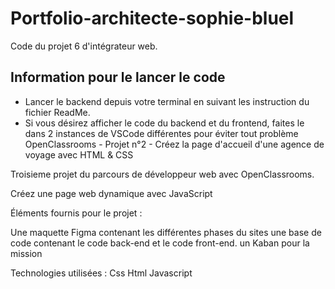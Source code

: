 # Portfolio-architecte-sophie-bluel

Code du projet 6 d'intégrateur web.

## Information pour le lancer le code

 - Lancer le backend depuis votre terminal en suivant les instruction du fichier ReadMe.
 - Si vous désirez afficher le code du backend et du frontend, faites le dans 2 instances de VSCode différentes pour éviter tout problème
OpenClassrooms - Projet n°2 - Créez la page d'accueil d'une agence de voyage avec HTML & CSS

Troisieme projet du parcours de développeur web avec OpenClassrooms.

Créez une page web dynamique avec JavaScript

Éléments fournis pour le projet :

Une maquette Figma contenant les différentes phases du sites
une base de code contenant le code back-end et le code front-end.
un Kaban pour la mission 



Technologies utilisées : Css Html Javascript
